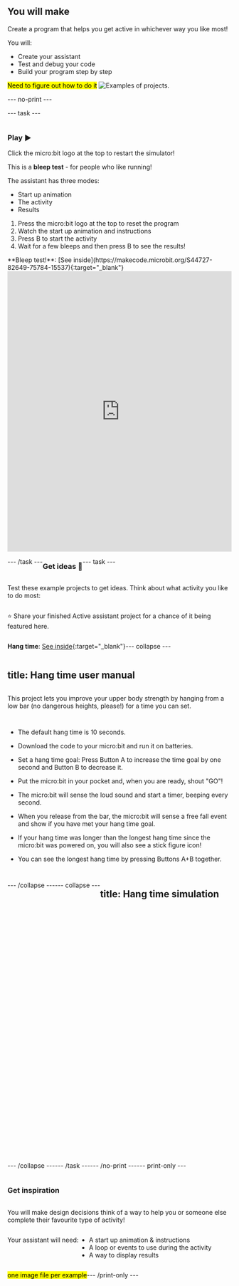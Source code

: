 ## You will make

Create a program that helps you get active in whichever way you like most!

You will:
+ Create your assistant
+ Test and debug your code
+ Build your program step by step

<mark>Need to figure out how to do it</mark>
![Examples of projects.](images/surprise-example.png)

--- no-print ---

--- task ---

<div style="display: flex; flex-wrap: wrap">
<div style="flex-basis: 200px; flex-grow: 1">  

### Play ▶️ 

Click the micro:bit logo at the top to restart the simulator!

This is a **bleep test** - for people who like running! 

The assistant has three modes:
+ Start up animation
+ The activity
+ Results

1. Press the micro:bit logo at the top to reset the program
2. Watch the start up animation and instructions
3. Press B to start the activity
4. Wait for a few bleeps and then press B to see the results!

</div>
<div>
**Bleep test!**: [See inside](https://makecode.microbit.org/S44727-82649-75784-15537){:target="_blank"}
<div style="position:relative;height:0;padding-bottom:125%;overflow:hidden;"><iframe style="position:absolute;top:0;left:0;width:100%;height:100%;" src="https://makecode.microbit.org/---run?id=S44727-82649-75784-15537" allowfullscreen="allowfullscreen" sandbox="allow-popups allow-forms allow-scripts allow-same-origin" frameborder="0"></iframe></div>

</div>

--- /task ---   

### Get ideas 💭   

--- task ---

Test these example projects to get ideas. Think about what activity you like to do most:

⭐ Share your finished Active assistant project for a chance of it being featured here.

**Hang time**: [See inside](https://makecode.microbit.org/_R5aR8aFjDYzT){:target="_blank"}

--- collapse ---

---
title: Hang time user manual
---

This project lets you improve your upper body strength by hanging from a low bar (no dangerous heights, please!) for a time you can set. 

- The default hang time is 10 seconds.

- Download the code to your micro:bit and run it on batteries.

- Set a hang time goal: Press Button A to increase the time goal by one second and Button B to decrease it.

- Put the micro:bit in your pocket and, when you are ready, shout "GO"!

- The micro:bit will sense the loud sound and start a timer, beeping every second.

- When you release from the bar, the micro:bit will sense a free fall event and show if you have met your hang time goal.

- If your hang time was longer than the longest hang time since the micro:bit was powered on, you will also see a stick figure icon!

- You can see the longest hang time by pressing Buttons A+B together.

--- /collapse ---

--- collapse ---

---
title: Hang time simulation
---

<div style="position:relative;height:0;padding-bottom:125%;overflow:hidden;"><iframe style="position:absolute;top:0;left:0;width:100%;height:100%;" src="https://makecode.microbit.org/---run?id=_R5aR8aFjDYzT" allowfullscreen="allowfullscreen" sandbox="allow-popups allow-forms allow-scripts allow-same-origin" frameborder="0"></iframe></div>

--- /collapse ---

--- /task ---

--- /no-print ---

--- print-only ---

### Get inspiration 

You will make design decisions think of a way to help you or someone else complete their favourite type of activity! 

Your assistant will need: 
+ A start up animation & instructions
+ A loop or events to use during the activity
+ A way to display results

<mark>one image file per example</mark>

--- /print-only ---

